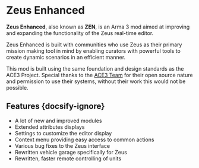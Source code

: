 # Zeus Enhanced

**Zeus Enhanced**, also known as **ZEN**, is an Arma 3 mod aimed at improving and expanding the functionality of the Zeus real-time editor.

Zeus Enhanced is built with communities who use Zeus as their primary mission making tool in mind by enabling curators with powerful tools to create dynamic scenarios in an efficient manner.

This mod is built using the same foundation and design standards as the ACE3 Project.
Special thanks to the [ACE3 Team](http://ace3mod.com/team.html) for their open source nature and permission to use their systems, without their work this would not be possible.

## Features {docsify-ignore}

- A lot of new and improved modules
- Extended attributes displays
- Settings to customize the editor display
- Context menu providing easy access to common actions
- Various bug fixes to the Zeus interface
- Rewritten vehicle garage specifically for Zeus
- Rewritten, faster remote controlling of units
